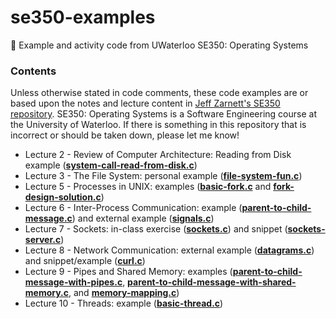 # se350-examples
🔩 Example and activity code from UWaterloo SE350: Operating Systems

### Contents
Unless otherwise stated in code comments, these code examples are or based upon the notes and lecture content in [Jeff Zarnett's SE350 repository](https://github.com/jzarnett/se350). SE350: Operating Systems is a Software Engineering course at the University of Waterloo. If there is something in this repository that is incorrect or should be taken down, please let me know!

* Lecture 2 - Review of Computer Architecture: Reading from Disk example (**[system-call-read-from-disk.c](https://github.com/simcard0000/se350-examples/blob/main/system-call-read-from-disk.c)**)
* Lecture 3 - The File System: personal example (**[file-system-fun.c](https://github.com/simcard0000/se350-examples/blob/main/file-system-fun.c)**)
* Lecture 5 - Processes in UNIX: examples (**[basic-fork.c](https://github.com/simcard0000/se350-examples/blob/main/basic-fork.c)** and **[fork-design-solution.c](https://github.com/simcard0000/se350-examples/blob/main/fork-design-solution.c)**)
* Lecture 6 - Inter-Process Communication: example (**[parent-to-child-message.c](https://github.com/simcard0000/se350-examples/blob/main/parent-to-child-message.c)**) and external example (**[signals.c](https://github.com/simcard0000/se350-examples/blob/main/signals.c)**)
* Lecture 7 - Sockets: in-class exercise (**[sockets.c](https://github.com/simcard0000/se350-examples/blob/main/sockets.c)**) and snippet (**[sockets-server.c](https://github.com/simcard0000/se350-examples/blob/main/sockets-server.c)**)
* Lecture 8 - Network Communication: external example (**[datagrams.c](https://github.com/simcard0000/se350-examples/blob/main/datagrams.c)**) and snippet/example (**[curl.c](https://github.com/simcard0000/se350-examples/blob/main/curl.c)**)
* Lecture 9 - Pipes and Shared Memory: examples (**[parent-to-child-message-with-pipes.c](https://github.com/simcard0000/se350-examples/blob/main/parent-to-child-message-with-pipes.c)**, **[parent-to-child-message-with-shared-memory.c](https://github.com/simcard0000/se350-examples/blob/main/parent-to-child-message-with-shared-memory.c)**, and **[memory-mapping.c](https://github.com/simcard0000/se350-examples/blob/main/memory-mapping.c)**)
* Lecture 10 - Threads: example (**[basic-thread.c](https://github.com/simcard0000/se350-examples/blob/main/basic-thread.c)**)
